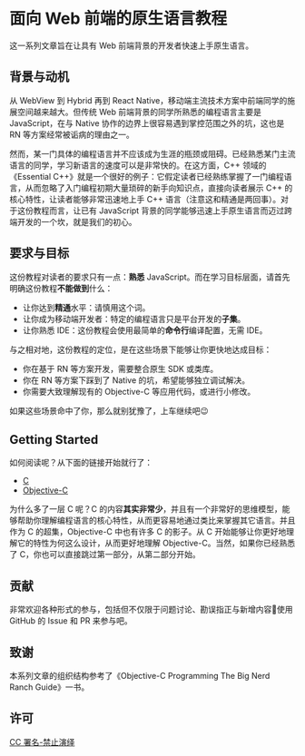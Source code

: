 # 面向 Web 前端的原生语言教程

这一系列文章旨在让具有 Web 前端背景的开发者快速上手原生语言。


## 背景与动机
从 WebView 到 Hybrid 再到 React Native，移动端主流技术方案中前端同学的施展空间越来越大。但传统 Web 前端背景的同学所熟悉的编程语言主要是 JavaScript，在与 Native 协作的边界上很容易遇到掌控范围之外的坑，这也是 RN 等方案经常被诟病的理由之一。

然而，某一门具体的编程语言并不应该成为生涯的瓶颈或阻碍。已经熟悉某门主流语言的同学，学习新语言的速度可以是非常快的。在这方面，C++ 领域的《Essential C++》就是一个很好的例子：它假定读者已经熟练掌握了一门编程语言，从而忽略了入门编程初期大量琐碎的新手向知识点，直接向读者展示 C++ 的核心特性，让读者能够非常迅速地上手 C++ 语言（注意这和精通是两回事）。对于这份教程而言，让已有 JavaScript 背景的同学能够迅速上手原生语言而迈过跨端开发的一个坎，就是我们的初心。


## 要求与目标
这份教程对读者的要求只有一点：**熟悉** JavaScript。而在学习目标层面，请首先明确这份教程**不能做到**什么：

* 让你达到**精通**水平：请慎用这个词。
* 让你成为移动端开发者：特定的编程语言只是平台开发的**子集**。
* 让你熟悉 IDE：这份教程会使用最简单的**命令行**编译配置，无需 IDE。

与之相对地，这份教程的定位，是在这些场景下能够让你更快地达成目标：

* 你在基于 RN 等方案开发，需要整合原生 SDK 或类库。
* 你在 RN 等方案下踩到了 Native 的坑，希望能够独立调试解决。
* 你需要大致理解现有的 Objective-C 等应用代码，或进行小修改。

如果这些场景命中了你，那么就别犹豫了，上车继续吧😉


## Getting Started
如何阅读呢？从下面的链接开始就行了：

* [C](./c)
* [Objective-C](./objective-c)

为什么多了一层 C 呢？C 的内容**其实非常少**，并且有一个非常好的思维模型，能够帮助你理解编程语言的核心特性，从而更容易地通过类比来掌握其它语言。并且作为 C 的超集，Objective-C 中也有许多 C 的影子。从 C 开始能够让你更好地理解它的特性为何这么设计，从而更好地理解 Objective-C。当然，如果你已经熟悉了 C，你也可以直接跳过第一部分，从第二部分开始。


## 贡献
非常欢迎各种形式的参与，包括但不仅限于问题讨论、勘误指正与新增内容🙏使用 GitHub 的 Issue 和 PR 来参与吧。


## 致谢
本系列文章的组织结构参考了《Objective-C Programming The Big Nerd Ranch Guide》一书。


## 许可
[CC 署名-禁止演绎](http://creativecommons.org/licenses/by-nd/4.0)
